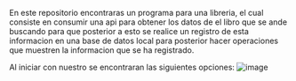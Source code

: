 En este repositorio encontraras un programa para una libreria, el cual consiste en consumir una api para obtener los datos de el libro que se ande buscando para que posterior a esto 
se realice un registro de esta informacion en una base de datos local para posterior hacer operaciones que muestren la informacion  que se ha registrado.

Al iniciar con nuestro se encontraran las siguientes opciones:
![image](https://github.com/user-attachments/assets/a136e3a5-1b3f-4352-a05f-bf1190ad9d36)
